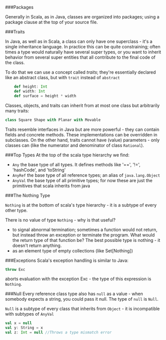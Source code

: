 ###Packages

Generally in Scala, as in Java, classes are organized into packages; using a package clause at the top of your source file.

###Traits

In Java, as well as in Scala, a class can only have one superclass - it's a single inheritance language. In practice this can be quite constraining; often times a type would naturally have several super types, or you want to inherit behavior from several super entities that all contribute to the final code of the class.

To do that we can use a concept called *traits*; they're essentially declared like an abstract class, but with `trait` instead of `abstract`

```scala
	def height: Int
	def width: Int
	def surface = height * width
```

Classes, objects, and traits can inherit from at most one class but arbitrarily many traits:

```scala
class Square Shape with Planar with Movable
```

Traits resemble interfaces in Java but are more powerful - they can contain fields and concrete methods. These implementations can be overridden in subclasses. On the other hand, traits cannot have (value) parameters - only classes can (like the numerator and denominator of class `Rational`).

###Top Types
At the top of the scala type hierarchy we find:

* `Any`  the base type of all types. It defines methods like '==', '!=', 'hashCode', and 'toString'
* `AnyRef`	the base type of all reference types; an alias of `java.lang.Object`
* `AnyVal`	the base type of all primitive types; for now these are just the primitives that scala inherits from java

###The Nothing Type

`Nothing` is at the bottom of scala's type hierarchy - it is a subtype of every other type.

There is no value of type `Nothing` - why is that useful?

* to signal abnormal termination; sometimes a function would not return, but instead throw an exception or terminate the program. What would the return type of that function be? The best possible type is nothing - it doesn't return anything.
* as an element type of empty collections (like Set[Nothing])

###Exceptions
Scala's exception handling is similar to Java:

```scala
throw Exc
```

aborts evaluation with the exception Exc - the type of this expression is `Nothing`.

###Null
Every reference class type also has `null` as a value - when somebody expects a string, you could pass it null. The type of `null` is `Null`.

`Null` is a subtype of every class that inherits from `Object` - it is incompatible with subtypes of `AnyVal`

```scala
val x = null
val y: String = x
val z: Int = null //Throws a type mismatch error
```